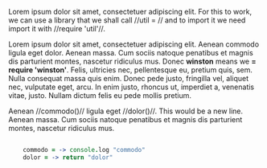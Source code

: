 

Lorem ipsum dolor sit amet, consectetuer adipiscing elit. For this to work, we
can use a library that we shall call //util = // and to import it we need import
it with //require 'util'//.

Lorem ipsum dolor sit amet, consectetuer adipiscing elit. Aenean commodo ligula
eget dolor. Aenean massa. Cum sociis natoque penatibus et magnis dis parturient
montes, nascetur ridiculus mus. Donec __winston__ means we __= require
'winston'__. Felis, ultricies nec, pellentesque eu, pretium quis, sem. Nulla
consequat massa quis enim. Donec pede justo, fringilla vel, aliquet nec,
vulputate eget, arcu. In enim justo, rhoncus ut, imperdiet a, venenatis vitae,
justo. Nullam dictum felis eu pede mollis pretium.

Aenean //commodo()// ligula eget //dolor()//. This would be a new line. Aenean
massa. Cum sociis natoque penatibus et magnis dis parturient montes, nascetur
ridiculus mus.

```coffeescript

    commodo = -> console.log "commodo"
    dolor = -> return "dolor"

```
